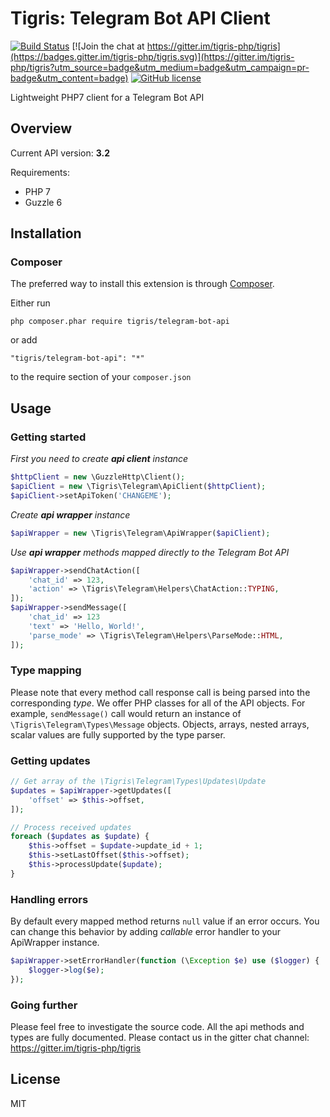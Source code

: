 # Tigris: Telegram Bot API Client #

[![Build Status](https://travis-ci.org/tigris-php/telegram-bot-api.svg?branch=master)](https://travis-ci.org/tigris-php/tigris)
[![Join the chat at https://gitter.im/tigris-php/tigris](https://badges.gitter.im/tigris-php/tigris.svg)](https://gitter.im/tigris-php/tigris?utm_source=badge&utm_medium=badge&utm_campaign=pr-badge&utm_content=badge)
[![GitHub license](https://img.shields.io/badge/license-MIT-blue.svg)](https://raw.githubusercontent.com/tigris-php/tigris/master/LICENSE.md)

Lightweight PHP7 client for a Telegram Bot API

## Overview

Current API version: **3.2**

Requirements: 
* PHP 7
* Guzzle 6

## Installation

### Composer

The preferred way to install this extension is through [Composer](http://getcomposer.org/).

Either run

```
php composer.phar require tigris/telegram-bot-api
```

or add

```
"tigris/telegram-bot-api": "*"
```

to the require section of your ```composer.json```

## Usage

### Getting started

*First you need to create **api client** instance*
```php
$httpClient = new \GuzzleHttp\Client();
$apiClient = new \Tigris\Telegram\ApiClient($httpClient);
$apiClient->setApiToken('CHANGEME');
```
*Create **api wrapper** instance*
```php
$apiWrapper = new \Tigris\Telegram\ApiWrapper($apiClient);
```
*Use **api wrapper** methods mapped directly to the Telegram Bot API*
```php
$apiWrapper->sendChatAction([
    'chat_id' => 123,
    'action' => \Tigris\Telegram\Helpers\ChatAction::TYPING,
]);
$apiWrapper->sendMessage([
    'chat_id' => 123
    'text' => 'Hello, World!',
    'parse_mode' => \Tigris\Telegram\Helpers\ParseMode::HTML,
]);                        
```

### Type mapping
Please note that every method call response call is being parsed into the
corresponding *type*. We offer PHP classes for all of the API objects. 
For example, `sendMessage()` call would return an instance of 
`\Tigris\Telegram\Types\Message` objects. Objects, arrays, nested arrays, scalar values
are fully supported by the type parser.

### Getting updates
```php
// Get array of the \Tigris\Telegram\Types\Updates\Update
$updates = $apiWrapper->getUpdates([
    'offset' => $this->offset,
]);

// Process received updates
foreach ($updates as $update) {
    $this->offset = $update->update_id + 1;
    $this->setLastOffset($this->offset);
    $this->processUpdate($update);
}                     
```
### Handling errors
By default every mapped method returns `null` value if an error occurs.
You can change this behavior by adding *callable* error handler to your ApiWrapper instance.

```php
$apiWrapper->setErrorHandler(function (\Exception $e) use ($logger) {
    $logger->log($e);         
});
```


### Going further
Please feel free to investigate the source code. All the api methods and types are 
fully documented. Please contact us in the gitter chat channel:
https://gitter.im/tigris-php/tigris

## License

MIT

